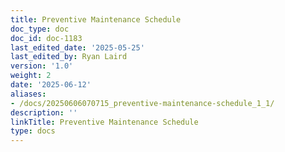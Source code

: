 ```yaml
---
title: Preventive Maintenance Schedule
doc_type: doc
doc_id: doc-1183
last_edited_date: '2025-05-25'
last_edited_by: Ryan Laird
version: '1.0'
weight: 2
date: '2025-06-12'
aliases:
- /docs/20250606070715_preventive-maintenance-schedule_1_1/
description: ''
linkTitle: Preventive Maintenance Schedule
type: docs
---
```


